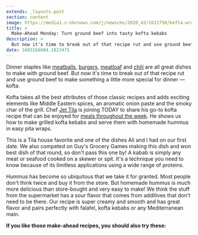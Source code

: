 ```yaml
--- 
extends: _layouts.post 
section: content 
image: https://media1.s-nbcnews.com/j/newscms/2020_42/1621750/kefta-wrap-today-101920-tease_9687c4432d22078245892007ac8f06c6.social_share_1200x630_center.jpg 
title: > 
  Make-Ahead Monday: Turn ground beef into tasty kofta kebabs 
description: > 
  But now it's time to break out of that recipe rut and use ground beef to make something a little more special for dinner — kofta.Chef Jet Tila is joining TODAY to share his go-to kofta recipe that can be enjoyed for meals throughout the week.He shows us how to make grilled kofta kebabs and serve them with homemade hummus in easy pita wraps.But homemade hummus is much more delicious than store-bought and very easy to make!Our recipe is super creamy and smooth and has great flavor and pairs perfectly with falafel, kofta kebabs or any Mediterranean main. 
date: 1603166684.1823475 
--- 
```

<div><p class="endmarkEnabled">Dinner staples like <a href="https://www.today.com/food/make-ahead-meatball-recipes-spaghetti-polenta-sandwiches-t152991">meatballs</a>, <a href="https://www.today.com/food/today-anchors-share-their-favorite-burger-combinations-t151783" target="_blank">burgers</a>, <a href="https://www.today.com/recipes/katie-lee-s-classic-meatloaf-recipe-t173028" target="_blank">meatloaf</a> and <a href="https://www.today.com/food/how-make-homemade-chili-best-chili-recipes-2019-t104330">chili</a> are all great dishes to make with ground beef. But now it's time to break out of that recipe rut and use ground beef to make something a little more special for dinner &#8212; kofta.</p><p class="endmarkEnabled">Kofta takes all the best attributes of those classic recipes and adds exciting elements like Middle Eastern spices, an aromatic onion paste and the smoky char of the grill. Chef <a href="https://chefjet.com/" target="_blank">Jet Tila</a> is joining TODAY to share his go-to kofta recipe that can be enjoyed for <a href="https://www.today.com/food/cook-smarter/make-ahead">meals throughout the week</a>. He shows us how to make grilled kofta kebabs and serve them with homemade hummus in easy pita wraps.</p><p class="endmarkEnabled">This is a Tila house favorite and one of the dishes Ali and I had on our first date. We also competed on Guy's Grocery Games making this dish and won best dish of that round, so don't pass this one by! A kabab is simply any meat or seafood cooked on a skewer or spit. It's a technique you need to know because of its limitless applications using a wide range of proteins.</p><p class="endmarkEnabled">Hummus has become so ubiquitous that we take it for granted. Most people don't think twice and buy it from the store. But homemade hummus is much more delicious than store-bought and very easy to make! We think the stuff from the supermarket has a sour flavor that comes from additives that don't need to be there. Our recipe is super creamy and smooth and has great flavor and pairs perfectly with falafel, kofta kebabs or any Mediterranean main.</p><p></p><p id="taboolaReadMoreBelow"></p><p class="endmarkEnabled"><strong>If you like those make-ahead recipes, you should also try these:</strong></p></div>